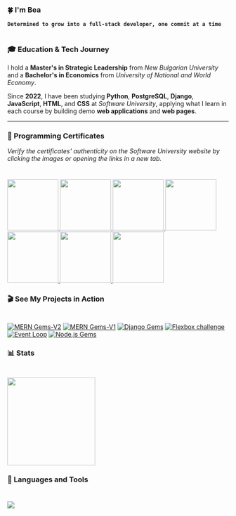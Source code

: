 ### 🍀 I'm Bea

**`Determined to grow into a full-stack developer, one commit at a time`**

#

### 🎓 **Education & Tech Journey**

I hold a **Master's in Strategic Leadership** from _New Bulgarian University_ and a **Bachelor's in Economics** from _University of National and World Economy_. 

Since **2022**, I have been studying **Python**, **PostgreSQL**, **Django**, **JavaScript**, **HTML**, and **CSS** at _Software University_, applying what I learn in each course by building demo **web applications** and **web pages**.

---

### 📜 Programming Certificates

*Verify the certificates' authenticity on the Software University website by clicking the images or opening the links in a new tab.*

#

<p align="left">
    <a href="https://softuni.bg/certificates/details/237923/b3ab2baa" target="_blank">
        <img src="https://res.cloudinary.com/dpgvbozrb/image/upload/v1743784909/htm-and-css_vpqxxa.png" width="116px" />
    </a> 
    <a href="https://softuni.bg/certificates/details/193787/03b13966">
        <img src="https://res.cloudinary.com/dpgvbozrb/image/upload/v1743784909/python-orm_yhdxlc.png" width="116px" />
    </a> 
    <a href="https://softuni.bg/certificates/details/185983/50925b30">
        <img src="https://res.cloudinary.com/dpgvbozrb/image/upload/v1743784909/postgre-sql_rriyf4.png" width="116px" />
    </a> 
    <a href="https://softuni.bg/certificates/details/180855/bb937ca4">
        <img src="https://res.cloudinary.com/dpgvbozrb/image/upload/v1743784909/python-oop_m4xe1d.png" width="116px" />
    </a>
    <a href="https://softuni.bg/certificates/details/173816/2932f905">
        <img src="https://res.cloudinary.com/dpgvbozrb/image/upload/v1743784910/python-advanced_nf2vyc.png" width="116px" />
    </a>
    <a href="https://softuni.bg/certificates/details/167232/525747d6">
        <img src="https://res.cloudinary.com/dpgvbozrb/image/upload/v1743784909/programming-fundamentals_iled2h.png" width="116px" />
    </a>
    <a href="https://softuni.bg/certificates/details/143335/0a97348e">
        <img src="https://res.cloudinary.com/dpgvbozrb/image/upload/v1743784909/programming-basics_wdkqsq.png" width="116px" />
    </a>
    <br>
</p>

### 🎬 See My Projects in Action

#

[![MERN Gems-V2](https://ytcards.demolab.com/?id=0aPSCCu5VB0&title=MERN+Gems+V2&lang=en&timestamp=0&background_color=%230d1117&title_color=%23ffffff&stats_color=%230d1117&max_title_lines=1&width=250&border_radius=5 "MERN Gems-V2")](https://youtu.be/0aPSCCu5VB0)
[![MERN Gems-V1](https://ytcards.demolab.com/?id=MTtAupdKb5A&title=MERN+Gems+V1&lang=en&timestamp=0&background_color=%230d1117&title_color=%23ffffff&stats_color=%230d1117&max_title_lines=1&width=250&border_radius=5 "MERN Gems-V1")](https://youtu.be/MTtAupdKb5A)
[![Django Gems](https://ytcards.demolab.com/?id=RCQqE-m7bb0&title=Django+Gems&lang=en&timestamp=0&background_color=%230d1117&title_color=%23ffffff&stats_color=%230d1117&max_title_lines=1&width=250&border_radius=5 "Django Gems")](https://youtu.be/RCQqE-m7bb0)
[![Flexbox challenge](https://ytcards.demolab.com/?id=RDATsh-SHCE&title=Flexbox+Challenge&lang=en&timestamp=0&background_color=%230d1117&title_color=%23ffffff&stats_color=%230d1117&max_title_lines=1&width=250&border_radius=5 "Flexbox challenge")](https://youtu.be/RDATsh-SHCE)
[![Event Loop](https://ytcards.demolab.com/?id=LX0Mky7DvFc&title=Event+Loop&lang=en&timestamp=0&background_color=%230d1117&title_color=%23ffffff&stats_color=%230d1117&max_title_lines=1&width=250&border_radius=5 "Event Loop")](https://youtu.be/LX0Mky7DvFc)
[![Node.js Gems](https://ytcards.demolab.com/?id=G62I2oleWCg&title=Node.js+Gems&lang=en&timestamp=0&background_color=%230d1117&title_color=%23ffffff&stats_color=%230d1117&max_title_lines=1&width=250&border_radius=5 "Node.js Gems")](https://youtu.be/G62I2oleWCg)




### 📊 Stats

#

<a href="https://github.com/anuraghazra/convoychat">
  <img height=200 align="center" src="https://github-readme-stats.vercel.app/api/top-langs/?username=beatrisilieva&layout=compact&langs_count=10&theme=omni&card_width=320&hide=Ruby" />
</a>

### 🧰 Languages and Tools

# 

<div align="left">
    <img src="https://skillicons.dev/icons?i=javascript,python,html,css,sass,react,express,django,nodejs,jest,postgresql,mongodb,vscode,pycharm,postman,aws,cloudflare,firebase,githubactions,docker,devto" />
</div>
